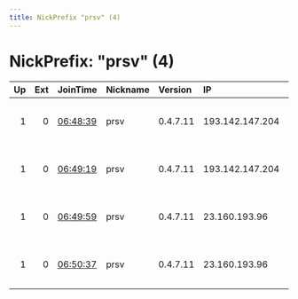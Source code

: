 ```yaml
---
title: NickPrefix "prsv" (4)
---
```


# NickPrefix: "prsv" (4)

|   Up |   Ext | JoinTime                                                                                              | Nickname   | Version   | IP              | AS                | CC   |   ORp |   Dirp | OS    | Contact                            |   eFamMembers |
|-----:|------:|:------------------------------------------------------------------------------------------------------|:-----------|:----------|:----------------|:------------------|:-----|------:|-------:|:------|:-----------------------------------|--------------:|
|    1 |     0 | [06:48:39](https://nusenu.github.io/OrNetStats/w/relay/54D08EF64FC006EB5F19C9549DC40E52BB8C854D.html) | prsv       | 0.4.7.11  | 193.142.147.204 | ColocationX Ltd.  | nl   |  9000 |      0 | Linux | email:admin prsv.ch url:prsv.ch pr |            72 |
|    1 |     0 | [06:49:19](https://nusenu.github.io/OrNetStats/w/relay/71C7808B784658D92BF178B8152A76C4F5845BDC.html) | prsv       | 0.4.7.11  | 193.142.147.204 | ColocationX Ltd.  | nl   |  9100 |      0 | Linux | email:admin prsv.ch url:prsv.ch pr |            72 |
|    1 |     0 | [06:49:59](https://nusenu.github.io/OrNetStats/w/relay/9F0F52881616C1FA74F352A667E9BEB5987EFA90.html) | prsv       | 0.4.7.11  | 23.160.193.96   | NETINF-PRIMARY-AS | us   |  9000 |      0 | Linux | email:admin prsv.ch url:prsv.ch pr |            72 |
|    1 |     0 | [06:50:37](https://nusenu.github.io/OrNetStats/w/relay/DDE4FF44D66E0C8295795BD13BF5C50EAE9D5442.html) | prsv       | 0.4.7.11  | 23.160.193.96   | NETINF-PRIMARY-AS | us   |  9100 |      0 | Linux | email:admin prsv.ch url:prsv.ch pr |            72 |
